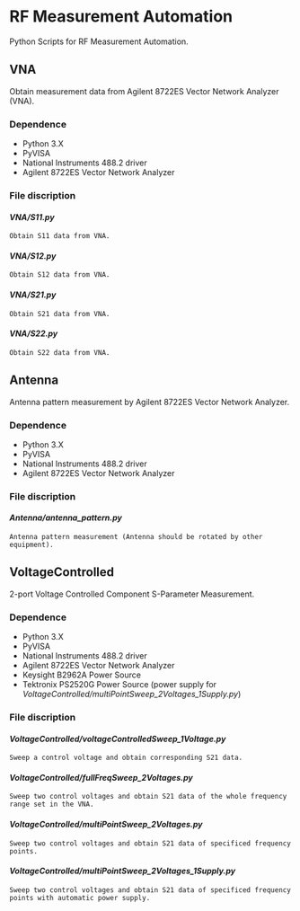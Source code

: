 # RF Measurement Automation
Python Scripts for RF Measurement Automation.

## VNA
Obtain measurement data from Agilent 8722ES Vector Network Analyzer (VNA).

### Dependence
- Python 3.X
- PyVISA
- National Instruments 488.2 driver
- Agilent 8722ES Vector Network Analyzer

### File discription
#### *VNA/S11.py*
    Obtain S11 data from VNA.
#### *VNA/S12.py*
    Obtain S12 data from VNA.
#### *VNA/S21.py*
    Obtain S21 data from VNA.
#### *VNA/S22.py*
    Obtain S22 data from VNA.

## Antenna
Antenna pattern measurement by Agilent 8722ES Vector Network Analyzer.

### Dependence
- Python 3.X
- PyVISA
- National Instruments 488.2 driver
- Agilent 8722ES Vector Network Analyzer

### File discription
#### *Antenna/antenna_pattern.py*
    Antenna pattern measurement (Antenna should be rotated by other equipment).

## VoltageControlled
2-port Voltage Controlled Component S-Parameter Measurement.

### Dependence
- Python 3.X
- PyVISA
- National Instruments 488.2 driver
- Agilent 8722ES Vector Network Analyzer
- Keysight B2962A Power Source
- Tektronix PS2520G Power Source (power supply for *VoltageControlled/multiPointSweep_2Voltages_1Supply.py*)

### File discription
#### *VoltageControlled/voltageControlledSweep_1Voltage.py*
    Sweep a control voltage and obtain corresponding S21 data.
#### *VoltageControlled/fullFreqSweep_2Voltages.py*
    Sweep two control voltages and obtain S21 data of the whole frequency range set in the VNA.
#### *VoltageControlled/multiPointSweep_2Voltages.py*
    Sweep two control voltages and obtain S21 data of specificed frequency points.
#### *VoltageControlled/multiPointSweep_2Voltages_1Supply.py*
    Sweep two control voltages and obtain S21 data of specificed frequency points with automatic power supply.
